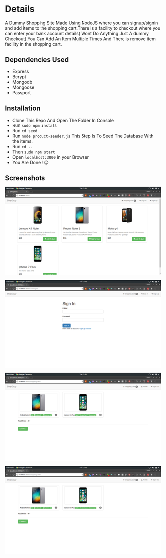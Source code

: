 # Details


A Dummy Shopping Site Made Using NodeJS where you can signup/signin and add items to the shopping cart.There is a facility to checkout where you can enter your bank account details( Wont Do Anything Just A dummy Checkout).You Can Add An Item Multiple Times And There is remove item facility in the shopping cart.


## Dependencies Used

* Express
* Bcrypt
* Mongodb
* Mongoose
* Passport

## Installation 

* Clone This Repo And Open The Folder In Console
* Run `sudo npm install`
* Run `cd seed`
* Run `node product-seeder.js` This Step Is To Seed The Database With the items.
* Run `cd ..`
* Then `sudo npm start`
* Open `localhost:3000` in your Browser
* You Are Done!! :wink:

## Screenshots
![scr1](https://github.com/aswinzz/ShopEazy/blob/master/scr1.png?raw=true)

![scr2](https://github.com/aswinzz/ShopEazy/blob/master/scr2.png?raw=true)

![scr3](https://github.com/aswinzz/ShopEazy/blob/master/scr3.png?raw=true)

![scr4](https://github.com/aswinzz/ShopEazy/blob/master/scr3.png?raw=true)


